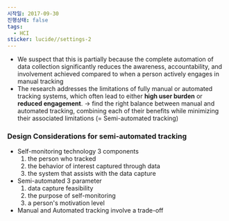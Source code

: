 ```yaml
---
시작일: 2017-09-30
진행상태: false
tags:
  - HCI
sticker: lucide//settings-2
---
```

- We suspect that this is partially because the complete automation of data collection significantly reduces the awareness, accountability, and involvement achieved compared to when a person actively engages in manual tracking
- The research addresses the limitations of fully manual or automated tracking systems, which often lead to either **high user burden** or **reduced engagement**.
→  find the right balance between manual and automated tracking, combining each of their benefits while minimizing their associated limitations (= Semi-automated tracking)

### Design Considerations for semi-automated tracking
- Self-monitoring technology 3 components
	1. the person who tracked
	2. the behavior of interest captured through data
	3. the system that assists with the data capture
- Semi-automated 3 parameter
	1. data capture feasibility
	2. the purpose of self-monitoring
	3. a person's motivation level
- Manual and Automated tracking involve a trade-off